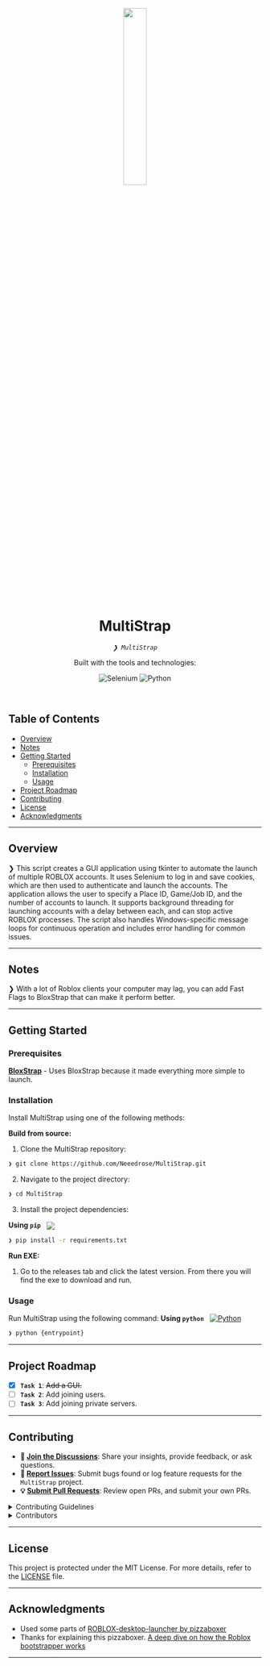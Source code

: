 <p align="center">
    <img src="https://raw.githubusercontent.com/Neeedrose/MultiStrap/refs/heads/main/multistrap.ico" align="center" width="30%">
</p>
<p align="center"><h1 align="center">MultiStrap</h1></p>
<p align="center">
	<em><code>❯ MultiStrap</code></em>
</p>
<p align="center">
	<!-- local repository, no metadata badges. --></p>
<p align="center">Built with the tools and technologies:</p>
<p align="center">
	<img src="https://img.shields.io/badge/Selenium-43B02A.svg?style=default&logo=Selenium&logoColor=white" alt="Selenium">
	<img src="https://img.shields.io/badge/Python-3776AB.svg?style=default&logo=Python&logoColor=white" alt="Python">
</p>
<br>

##  Table of Contents

- [ Overview](#overview)
- [ Notes](#notes)
- [ Getting Started](#getting-started)
  - [ Prerequisites](#prerequisites)
  - [ Installation](#installation)
  - [ Usage](#usage)
- [ Project Roadmap](#project-roadmap)
- [ Contributing](#contributing)
- [ License](#license)
- [ Acknowledgments](#acknowledgments)

---

##  Overview

❯ This script creates a GUI application using tkinter to automate the launch of multiple ROBLOX accounts. It uses Selenium to log in and save cookies, which are then used to authenticate and launch the accounts. The application allows the user to specify a Place ID, Game/Job ID, and the number of accounts to launch. It supports background threading for launching accounts with a delay between each, and can stop active ROBLOX processes. The script also handles Windows-specific message loops for continuous operation and includes error handling for common issues.

---

##  Notes

❯ With a lot of Roblox clients your computer may lag, you can add Fast Flags to BloxStrap that can make it perform better.

---
##  Getting Started

###  Prerequisites

[**BloxStrap**](https://github.com/bloxstraplabs/bloxstrap) - Uses BloxStrap because it made everything more simple to launch.

###  Installation

Install MultiStrap using one of the following methods:

**Build from source:**

1. Clone the MultiStrap repository:
```sh
❯ git clone https://github.com/Neeedrose/MultiStrap.git
```

2. Navigate to the project directory:
```sh
❯ cd MultiStrap
```

3. Install the project dependencies:


**Using `pip`** &nbsp; [<img align="center" src="https://img.shields.io/badge/Pip-3776AB.svg?style={badge_style}&logo=pypi&logoColor=white" />](https://pypi.org/project/pip/)

```sh
❯ pip install -r requirements.txt
```

**Run EXE:**

1. Go to the releases tab and click the latest version. From there you will find the exe to download and run.



###  Usage
Run MultiStrap using the following command:
**Using `python`** &nbsp; [<img src="https://img.shields.io/badge/Python-3776AB.svg?style=default&logo=Python&logoColor=white" alt="Python">](https://www.python.org/)

```sh
❯ python {entrypoint}
```

---
##  Project Roadmap

- [X] **`Task 1`**: <strike>Add a GUI.</strike>
- [ ] **`Task 2`**: Add joining users.
- [ ] **`Task 3`**: Add joining private servers.

---

##  Contributing

- **💬 [Join the Discussions](https://discord.gg/e4d5bxZQ)**: Share your insights, provide feedback, or ask questions.
- **🐛 [Report Issues](https://github.com/Neeedrose/MultiStrap/issues)**: Submit bugs found or log feature requests for the `MultiStrap` project.
- **💡 [Submit Pull Requests](https://github.com/Neeedrose/MultiStrap/pulls)**: Review open PRs, and submit your own PRs.

<details closed>
<summary>Contributing Guidelines</summary>

1. **Fork the Repository**: Start by forking the project repository to your LOCAL account.
2. **Clone Locally**: Clone the forked repository to your local machine using a git client.
   ```sh
   git clone MultiStrap
   ```
3. **Create a New Branch**: Always work on a new branch, giving it a descriptive name.
   ```sh
   git checkout -b new-feature-x
   ```
4. **Make Your Changes**: Develop and test your changes locally.
5. **Commit Your Changes**: Commit with a clear message describing your updates.
   ```sh
   git commit -m 'Implemented new feature x.'
   ```
6. **Push to LOCAL**: Push the changes to your forked repository.
   ```sh
   git push origin new-feature-x
   ```
7. **Submit a Pull Request**: Create a PR against the original project repository. Clearly describe the changes and their motivations.
8. **Review**: Once your PR is reviewed and approved, it will be merged into the main branch. Congratulations on your contribution!
</details>

<details closed>
<summary>Contributors</summary>
<br>
<p align="left">
    <a href="https://github.com/neeedrose/multistrap/graphs/contributors">
  	<img src="https://contrib.rocks/image?repo=neeedrose/multistrap" />
    </a>

Made with [contrib.rocks](https://contrib.rocks).
</p>
</details>

---

##  License

This project is protected under the MIT License. For more details, refer to the [LICENSE]() file.

---

##  Acknowledgments

- Used some parts of [ROBLOX-desktop-launcher by pizzaboxer](https://github.com/pizzaboxer/ROBLOX-desktop-launcher)
- Thanks for explaining this pizzaboxer. [A deep dive on how the Roblox bootstrapper works](https://github.com/bloxstraplabs/bloxstrap/wiki/A-deep-dive-on-how-the-Roblox-bootstrapper-works)

---
